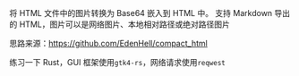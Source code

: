 将 HTML 文件中的图片转换为 Base64 嵌入到 HTML 中。
支持 Markdown 导出的 HTML，图片可以是网络图片、本地相对路径或绝对路径图片

思路来源：https://github.com/EdenHell/compact_html

练习一下 Rust，GUI 框架使用`gtk4-rs`，网络请求使用`reqwest`